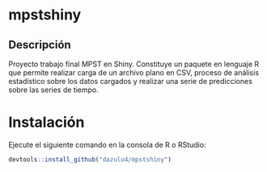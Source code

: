 # mpstshiny

## Descripción
Proyecto trabajo final MPST en Shiny. Constituye un paquete en lenguaje R que permite realizar carga de un archivo plano en CSV, proceso de análisis estadístico sobre los datos cargados y realizar una serie de predicciones sobre las series de tiempo.

# Instalación
Ejecute el siguiente comando en la consola de R o RStudio:
```r
devtools::install_github("dazulu4/mpstshiny")
```

